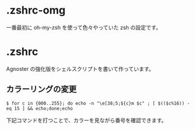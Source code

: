 # .zshrc-omg

一番最初に oh-my-zsh を使って色々やっていた zsh の設定です。

# .zshrc

Agnoster の強化版をシェルスクリプトを書いて作っています。

## カラーリングの変更

```
$ for c in {000..255}; do echo -n "\e[38;5;${c}m $c" ; [ $(($c%16)) -eq 15 ] && echo;done;echo
```

下記コマンドを打つことで、カラーを見ながら番号を確認できます。
